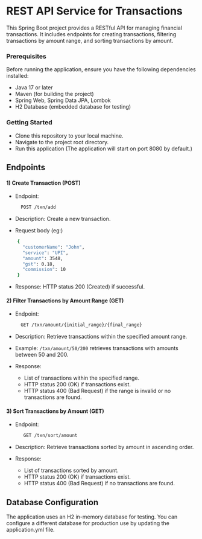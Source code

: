 
# REST API Service for Transactions

This Spring Boot project provides a RESTful API for managing financial transactions. It includes endpoints for creating transactions, filtering transactions by amount range, and sorting transactions by amount.

### Prerequisites

Before running the application, ensure you have the following dependencies installed:

 - Java 17 or later
 - Maven (for building the project)
 - Spring Web, Spring Data JPA, Lombok
 - H2 Database (embedded database for testing)

### Getting Started

- Clone this repository to your local machine.
- Navigate to the project root directory.
- Run this application (The application will start on port 8080 by default.)

## Endpoints
#### 1) Create Transaction (POST)
- Endpoint: 

    ````bash
      POST /txn/add
    ````
- Description: Create a new transaction.
- Request body (eg:)

```bash
    {
      "customerName": "John",
      "service": "UPI",
      "amount": 3548,
      "gst": 0.18,
      "commission": 10
    }
```
- Response: HTTP status 200 (Created) if successful.

#### 2) Filter Transactions by Amount Range (GET)
- Endpoint:

    ````bash
      GET /txn/amount/{initial_range}/{final_range}
    ````
- Description: Retrieve transactions within the specified amount range.
- Example: `/txn/amount/50/200` retrieves transactions with amounts between 50 and 200.
- Response:
   - List of transactions within the specified range.
   - HTTP status 200 (OK) if transactions exist.
   - HTTP status 400 (Bad Request) if the range is invalid or no transactions are found.

#### 3) Sort Transactions by Amount (GET)
- Endpoint:

   ````bash
      GET /txn/sort/amount
   ````
- Description: Retrieve transactions sorted by amount in ascending order.
- Response:
   - List of transactions sorted by amount.
   - HTTP status 200 (OK) if transactions exist.
   - HTTP status 400 (Bad Request) if no transactions are found.

## Database Configuration
The application uses an H2 in-memory database for testing. You can configure a different database for production use by updating the application.yml file.
